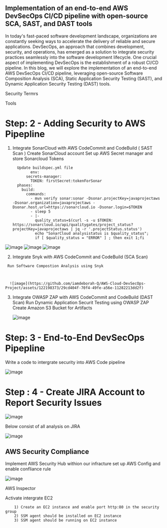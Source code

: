 ## Implementation of an end-to-end AWS DevSecOps CI/CD pipeline with open-source SCA, SAST, and DAST tools

In today's fast-paced software development landscape, organizations are constantly seeking ways to accelerate the delivery of reliable and secure applications. DevSecOps, an approach that combines development, security, and operations, has emerged as a solution to integrate security practices seamlessly into the software development lifecycle. One crucial aspect of implementing DevSecOps is the establishment of a robust CI/CD pipeline. In this blog, we will explore the implementation of an end-to-end AWS DevSecOps CI/CD pipeline, leveraging open-source Software Composition Analysis (SCA), Static Application Security Testing (SAST), and Dynamic Application Security Testing (DAST) tools.





Security Termrs 



Tools















# Step: 2 -  Adding Security to AWS Pipepline
   
   1. Integrate SonarCloud with AWS CodeCommit and CodeBuild ( SAST Scan )
        Create SonarCloud account
        Set up AWS Secret manager and store Sonarcloud Tokens


            Update buildspec.yml file
                  env:
                secrets-manager:
                  TOKEN: firstSecret:tokenForSonar
            phases:
              build:
                commands:
                  - mvn verify sonar:sonar -Dsonar.projectKey=javaprojectaws -Dsonar.organization=javaprojectaws -Dsonar.host.url=https://sonarcloud.io -Dsonar.login=$TOKEN 
                  - sleep 5
                  - |- 
                    quality_status=$(curl -s -u $TOKEN: https://sonarcloud.io/api/qualitygates/project_status?projectKey=javaprojectaws | jq -r '.projectStatus.status')
                    echo "SonarCloud analysistatus is $quality_status"; 
                    if [ $quality_status = "ERROR" ] ; then exit 1;fi
              
      
![image](https://github.com/iamdeborah-Q/AWS-Cloud-DevSecOps-Project/assets/122198373/60c7de3f-36e3-4a2d-8024-cd7f948278e8)
![image](https://github.com/iamdeborah-Q/AWS-Cloud-DevSecOps-Project/assets/122198373/532dccb9-35a6-4da3-9812-af2174deb91e)
![image](https://github.com/iamdeborah-Q/AWS-Cloud-DevSecOps-Project/assets/122198373/e4cceb89-9961-4411-aeb9-1533d3275624)






   2. Integrate Snyk with AWS CodeCommit and CodeBuild (SCA Scan)

     Run Software Compostion Analysis using Snyk



      ![image](https://github.com/iamdeborah-Q/AWS-Cloud-DevSecOps-Project/assets/122198373/29cd404f-70f4-49fe-a56e-11282213dd2f)



  3. Integrate OWASP ZAP with AWS CodeCommit and CodeBuild (DAST Scan)
     Run Dynamic Application Securit Testing using OWASP ZAP
     Create Amazon S3 Bucket for Artifacts

     ![image](https://github.com/iamdeborah-Q/AWS-Cloud-DevSecOps-Project/assets/122198373/ba51f61f-ac35-4b5f-8f42-85a4b64d0504)



      


# Step: 3 - End-to-End DevSecOps Pipepline
  Write a code to intergrate security into AWS Code pipeline

  ![image](https://github.com/iamdeborah-Q/AWS-Cloud-DevSecOps-Project/assets/122198373/d6c8ad13-fd3b-410a-877a-4105188e3fa1)





# Step : 4 - Create JIRA Account to Report Security Issues 


![image](https://github.com/iamdeborah-Q/AWS-Cloud-DevSecOps-Project/assets/122198373/86967eac-06fa-4622-9a62-36a625567b5b)

 Below consist of all analysis on JIRA

 ![image](https://github.com/iamdeborah-Q/AWS-Cloud-DevSecOps-Project/assets/122198373/056f426a-517c-45bf-b544-4df3843ab663)




## AWS Security Compliance 

Implement AWS Security Hub withion our infracture
  set up AWS Config and enable confliance rule


![image](https://github.com/iamdeborah-Q/AWS-Cloud-DevSecOps-Project/assets/122198373/6b97c732-45c7-466a-93e9-bc5c49e790ac)


AWS Inspector 

Activate 
intergrate EC2 

        1) Create an EC2 instance and enable port http:80 in the security group
        2) SSM agent should be installed on EC2 instance 
        3) SSM agent should be running on EC2 instance
